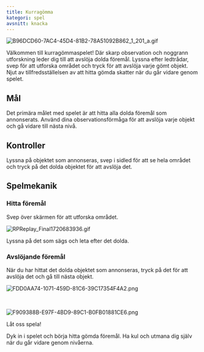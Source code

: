 ```yaml
---
title: Kurragömma
kategori: spel
avsnitt: knacka
---
```

![B96DCD60-7AC4-45D4-81B2-78A51092B862_1_201_a.gif](https://help.Studycat.com/hc/article_attachments/34930712507545)


Välkommen till kurragömmaspelet! Där skarp observation och noggrann utforskning leder dig till att avslöja dolda föremål. Lyssna efter ledtrådar, svep för att utforska området och tryck för att avslöja varje gömt objekt. Njut av tillfredsställelsen av att hitta gömda skatter när du går vidare genom spelet.


## Mål


Det primära målet med spelet är att hitta alla dolda föremål som annonserats. Använd dina observationsförmåga för att avslöja varje objekt och gå vidare till nästa nivå.


## Kontroller


Lyssna på objektet som annonseras, svep i sidled för att se hela området och tryck på det dolda objektet för att avslöja det.


## Spelmekanik


### Hitta föremål


Svep över skärmen för att utforska området. 


![RPReplay_Final1720683936.gif](https://help.Studycat.com/hc/article_attachments/34930712511513)


Lyssna på det som sägs och leta efter det dolda.


### Avslöjande föremål


När du har hittat det dolda objektet som annonseras, tryck på det för att avslöja det och gå till nästa objekt.


![FDD0AA74-1071-459D-81C6-39C17354F4A2.png](https://help.Studycat.com/hc/article_attachments/34783745782809)


 


![F909388B-E97F-4BD9-89C1-B0FB01881CE6.png](https://help.Studycat.com/hc/article_attachments/34783721841177)


Låt oss spela!


Dyk in i spelet och börja hitta gömda föremål. Ha kul och utmana dig själv när du går vidare genom nivåerna.